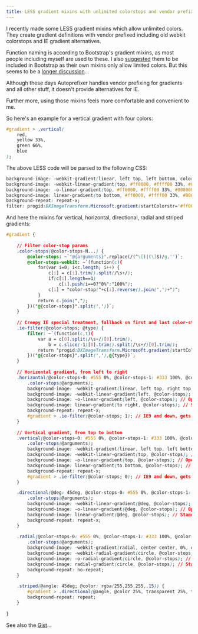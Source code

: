 ```yaml
---
title: LESS gradient mixins with unlimited colorstops and vendor prefixes
---
```

I recently made some LESS gradient mixins which allow unlimited colors.
They create gradient definitions with vendor prefixed including old webkit colorstops and IE gradient alternatives.

Function naming is according to Bootstrap's gradient mixins, as most people including myself are used to these.
I also [suggested](https://github.com/twbs/bootstrap/issues/12973) them to be included in Bootstrap as their own mixins only allow limited colors. But this seems to be a [longer discussion](https://github.com/twbs/bootstrap/pull/12558)...

Although these days Autoprefixer handles vendor prefixing for gradients and all other stuff, it doesn't provide alternatives for IE.

Further more, using those mixins feels more comfortable and convenient to me.

So here's an example for a vertical gradient with four colors:

```css
#gradient > .vertical(
    red,
    yellow 33%,
    green 66%,
    blue
);
```

The above LESS code will be parsed to the following CSS:

```css
background-image: -webkit-gradient(linear, left top, left bottom, color-stop(0%,#ff0000),color-stop(33%,#ffff00),color-stop(66%,#008000),color-stop(100%,#0000ff));
background-image: -webkit-linear-gradient(top, #ff0000, #ffff00 33%, #008000 66%, #0000ff);
background-image: -o-linear-gradient(top, #ff0000, #ffff00 33%, #008000 66%, #0000ff);
background-image: linear-gradient(to bottom, #ff0000, #ffff00 33%, #008000 66%, #0000ff);
background-repeat: repeat-x;
filter: progid:DXImageTransform.Microsoft.gradient(startColorstr='#ff0000', endColorstr='#0000ff', GradientType=0);
```

And here the mixins for vertical, horizontal, directional, radial and striped gradients:

```css
#gradient {
 
    // Filter color-stop params
    .color-stops(@color-stops-N...) {
        @color-stops: ~`"@{arguments}".replace(/(^\[)|(\]$)/g,'')`;
        @color-stops-webkit: ~`(function(c){
            for(var i=0; i<c.length; i++) {
                c[i] = c[i].trim().split(/\s+/);
                if(c[i].length==1)
                    c[i].push(i==0?"0%":"100%");
                c[i] = "color-stop("+c[i].reverse().join(',')+")";
            }
            return c.join(",");
        })("@{color-stops}".split(','))`;
    }
 
    // Creepy IE special treatment, fallback on first and last color-stop
    .ie-filter(@color-stops; @type) {
        filter: ~`(function(c,t){
            var a = c[0].split(/\s+/)[0].trim(),
                b = c.slice(-1)[0].trim().split(/\s+/)[0].trim();
            return "progid:DXImageTransform.Microsoft.gradient(startColorstr='"+a+"', endColorstr='"+b+"', GradientType="+t+")";
        })("@{color-stops}".split(','),@{type})`;
    }
 
    // Horizontal gradient, from left to right
    .horizontal(@color-stops-0: #555 0%, @color-stops-1: #333 100%, @color-stops-N...) {
        .color-stops(@arguments);
        background-image: -webkit-gradient(linear, left top, right top, @color-stops-webkit); // Chrome, Safari 4+
        background-image: -webkit-linear-gradient(left, @color-stops); // Safari 5.1-6, Chrome 10+
        background-image: -o-linear-gradient(left, @color-stops); // Opera 12
        background-image: linear-gradient(to right, @color-stops); // Standard, IE10, Firefox 16+, Opera 12.10+, Safari 7+, Chrome 26+
        background-repeat: repeat-x;
        #gradient > .ie-filter(@color-stops; 1); // IE9 and down, gets no color-stop at all for proper fallback
    }
 
    // Vertical gradient, from top to bottom
    .vertical(@color-stops-0: #555 0%, @color-stops-1: #333 100%, @color-stops-N...) {
        .color-stops(@arguments);
        background-image: -webkit-gradient(linear, left top, left bottom, @color-stops-webkit); // Chrome, Safari 4+
        background-image: -webkit-linear-gradient(top, @color-stops); // Safari 5.1-6, Chrome 10+
        background-image: -o-linear-gradient(top, @color-stops); // Opera 12
        background-image: linear-gradient(to bottom, @color-stops); // Standard, IE10, Firefox 16+, Opera 12.10+, Safari 7+, Chrome 26+
        background-repeat: repeat-x;
        #gradient > .ie-filter(@color-stops; 0); // IE9 and down, gets no color-stop at all for proper fallback
    }

    .directional(@deg: 45deg, @color-stops-0: #555 0%, @color-stops-1: #333 100%, @color-stops-N...) {
        .color-stops(@arguments);
        background-image: -webkit-linear-gradient(@deg, @color-stops); // Safari 5.1-6, Chrome 10+
        background-image: -o-linear-gradient(@deg, @color-stops); // Opera 12
        background-image: linear-gradient(@deg, @color-stops); // Standard, IE10, Firefox 16+, Opera 12.10+, Safari 7+, Chrome 26+
        background-repeat: repeat-x;
    }
 
    .radial(@color-stops-0: #555 0%, @color-stops-1: #333 100%, @color-stops-N...) {
        .color-stops(@arguments);
        background-image: -webkit-gradient(radial, center center, 0%, center center, 100%, @color-stops-webkit); // Chrome, Safari 4+
        background-image: -webkit-radial-gradient(circle, @color-stops); // Safari 5.1-6, Chrome 10+
        background-image: -o-radial-gradient(circle, @color-stops); // Opera 12+
        background-image: radial-gradient(circle, @color-stops); // Standard, IE10, Firefox 16+, Opera 12.10+, Safari 7+, Chrome 26+
        background-repeat: no-repeat;
    }
 
    .striped(@angle: 45deg; @color: rgba(255,255,255,.15)) {
        #gradient > .directional(@angle, @color 25%, transparent 25%, transparent 50%, @color 50%, @color 75%, transparent 75%, transparent);
        background-repeat: repeat;
    }
 
}
```

See also the [Gist](https://gist.github.com/simbo/9448334)...